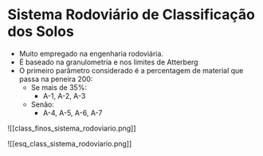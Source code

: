 # Sistema Rodoviário de Classificação dos Solos
- Muito empregado na engenharia rodoviária.
- É baseado na granulometria e nos limites de Atterberg
- O primeiro parâmetro considerado é a percentagem de material que passa na peneira 200:
	- Se mais de 35%:
		- A-1, A-2, A-3
	- Senão:
		- A-4, A-5, A-6, A-7

![[class_finos_sistema_rodoviario.png]]

![[esq_class_sistema_rodoviario.png]]

